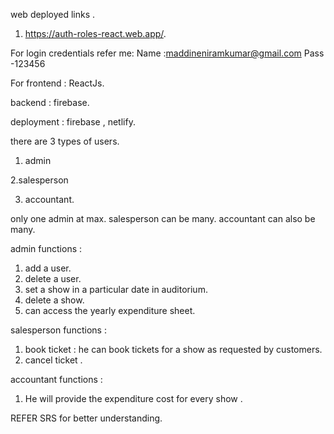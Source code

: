

web deployed links .


1. https://auth-roles-react.web.app/.


For login credentials refer me:
Name :maddineniramkumar@gmail.com
Pass -123456

For frontend : ReactJs.

backend : firebase.

deployment : firebase , netlify.

there are 3 types of users.

1. admin

2.salesperson

3. accountant.

only one admin at max.
salesperson can be many.
accountant can also be many.

admin functions :

1. add a user.
2. delete a user.
3. set a show in a particular date in auditorium.
4. delete a show.
5. can access the yearly expenditure sheet.

salesperson functions :

1. book ticket : he can book tickets for a show as requested by customers.
2. cancel ticket .

accountant functions :

1. He will provide the expenditure cost for every show .

REFER SRS for better understanding.
